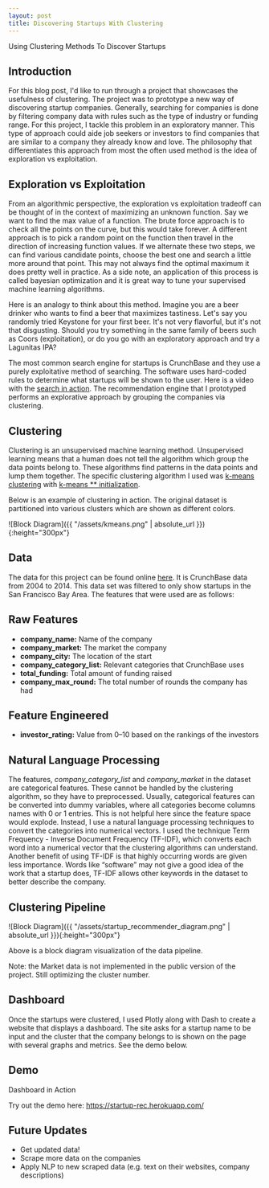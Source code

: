 ```yaml
---
layout: post
title: Discovering Startups With Clustering
---
```


Using Clustering Methods To Discover Startups

## Introduction
For this blog post, I'd like to run through a project that showcases the usefulness of clustering. The project was to prototype a new way of discovering startup companies. Generally, searching for companies is done by filtering company data with rules such as the type of industry or funding range. For this project, I tackle this problem in an exploratory manner. This type of approach could aide job seekers or investors to find companies that are similar to a company they already know and love. The philosophy that differentiates this approach from most the often used method is the idea of exploration vs exploitation. 

## Exploration vs Exploitation
From an algorithmic perspective, the exploration vs exploitation tradeoff can be thought of in the context of maximizing an unknown function. Say we want to find the max value of a function. The brute force approach is to check all the points on the curve, but this would take forever. A different approach is to pick a random point on the function then travel in the direction of increasing function values. If we alternate these two steps, we can find various candidate points, choose the best one and search a little more around that point. This may not always find the optimal maximum it does pretty well in practice. As a side note, an application of this process is called bayesian optimization and it is great way to tune your supervised machine learning algorithms.

Here is an analogy to think about this method. Imagine you are a beer drinker who wants to find a beer that maximizes tastiness. Let's say you randomly tried Keystone for your first beer. It's not very flavorful, but it's not that disgusting. Should you try something in the same family of beers such as Coors (exploitation), or do you go with an exploratory approach and try a Lagunitas IPA?

The most common search engine for startups is CrunchBase and they use a purely exploitative method of searching. The software uses hard-coded rules to determine what startups will be shown to the user. Here is a video with the [search in action](https://www.youtube.com/watch?v=HsJBoMbsV-M). The recommendation engine that I prototyped performs an explorative approach by grouping the companies via clustering.

## Clustering
Clustering is an unsupervised machine learning method. Unsupervised learning means that a human does not tell the algorithm which group the data points belong to. These algorithms find patterns in the data points and lump them together. The specific clustering algorithm I used was [k-means clustering](https://en.wikipedia.org/wiki/K-means_clustering) with [k-means ** initialization](https://en.wikipedia.org/wiki/K-means%2B%2B).

Below is an example of clustering in action. The original dataset is partitioned into various clusters which are shown as different colors.

![Block Diagram]({{ "/assets/kmeans.png" | absolute_url }}){:height="300px"}


## Data
The data for this project can be found online [here](https://www.dropbox.com/s/brtuewlpskwk07l/crunchbase_monthly_export_d43b4klo2ade53.xlsx?dl=0). It is CrunchBase data from 2004 to 2014. This data set was filtered to only show startups in the San Francisco Bay Area. The features that were used are as follows:

## Raw Features
- **company_name:** Name of the company
- **company_market:** The market the company 
- **company_city:** The location of the start
- **company_category_list:** Relevant categories that CrunchBase uses
- **total_funding:** Total amount of funding raised
- **company_max_round:** The total number of rounds the company has had

## Feature Engineered
- **investor_rating:** Value from 0–10 based on the rankings of the investors 


## Natural Language Processing
The features, *company_category_list* and  *company_market* in the dataset are categorical features. These cannot be handled by the clustering algorithm, so they have to preprocessed. Usually, categorical features can be converted into dummy variables, where all categories become columns names with 0 or 1 entries. This is not helpful here since the feature space would explode. Instead, I use a natural language processing techniques to convert the categories into numerical vectors. I used the technique Term Frequency - Inverse Document Frequency (TF-IDF), which converts each word into a numerical vector that the clustering algorithms can understand. Another benefit of using TF-IDF is that highly occurring words are given less importance. Words like “software” may not give a good idea of the work that a startup does, TF-IDF allows other keywords in the dataset to better describe the company.

## Clustering Pipeline
![Block Diagram]({{ "/assets/startup_recommender_diagram.png" | absolute_url }}){:height="300px"}

Above is a block diagram visualization of the data pipeline.

Note: the Market data is not implemented in the public version of the project. Still optimizing the cluster number.

## Dashboard
Once the startups were clustered, I used Plotly along with Dash to create a website that displays a dashboard. The site asks for a startup name to be input and the cluster that the company belongs to is shown on the page with several graphs and metrics. See the demo below.

## Demo
Dashboard in Action

Try out the demo here: https://startup-rec.herokuapp.com/

## Future Updates

- Get updated data!
- Scrape more data on the companies
- Apply NLP to new scraped data (e.g. text on their websites, company descriptions)
